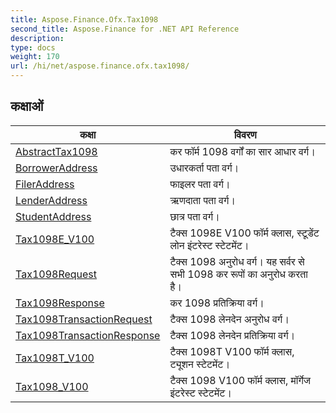 ```yaml
---
title: Aspose.Finance.Ofx.Tax1098
second_title: Aspose.Finance for .NET API Reference
description: 
type: docs
weight: 170
url: /hi/net/aspose.finance.ofx.tax1098/
---
```



## कक्षाओं

| कक्षा | विवरण |
| --- | --- |
| [AbstractTax1098](./abstracttax1098/) | कर फॉर्म 1098 वर्गों का सार आधार वर्ग। |
| [BorrowerAddress](./borroweraddress/) | उधारकर्ता पता वर्ग। |
| [FilerAddress](./fileraddress/) | फाइलर पता वर्ग। |
| [LenderAddress](./lenderaddress/) | ऋणदाता पता वर्ग। |
| [StudentAddress](./studentaddress/) | छात्र पता वर्ग। |
| [Tax1098E_V100](./tax1098e_v100/) | टैक्स 1098E V100 फॉर्म क्लास, स्टूडेंट लोन इंटरेस्ट स्टेटमेंट। |
| [Tax1098Request](./tax1098request/) | टैक्स 1098 अनुरोध वर्ग। यह सर्वर से सभी 1098 कर रूपों का अनुरोध करता है। |
| [Tax1098Response](./tax1098response/) | कर 1098 प्रतिक्रिया वर्ग। |
| [Tax1098TransactionRequest](./tax1098transactionrequest/) | टैक्स 1098 लेनदेन अनुरोध वर्ग। |
| [Tax1098TransactionResponse](./tax1098transactionresponse/) | टैक्स 1098 लेनदेन प्रतिक्रिया वर्ग। |
| [Tax1098T_V100](./tax1098t_v100/) | टैक्स 1098T V100 फॉर्म क्लास, ट्यूशन स्टेटमेंट। |
| [Tax1098_V100](./tax1098_v100/) | टैक्स 1098 V100 फॉर्म क्लास, मॉर्गेज इंटरेस्ट स्टेटमेंट। |


